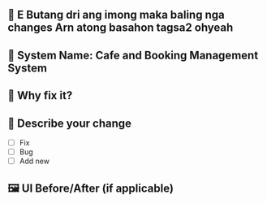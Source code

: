 ## 🎯 E Butang dri ang imong maka baling nga changes Arn atong basahon tagsa2 ohyeah

## 🔧 System Name: Cafe and Booking Management System

## 🤔 Why fix it?

## 📝 Describe your change

- [ ] Fix
- [ ] Bug
- [ ] Add new

## 🖼️ UI Before/After (if applicable)
